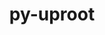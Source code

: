 ---
title: "py-uproot"
layout: cache
categories: [package, develop]
meta: {"versions": ["5.0.5"], "compilers": ["gcc@=11.4.0"], "oss": ["ubuntu22.04"], "platforms": ["linux"], "targets": ["x86_64_v3"], "stacks": ["hep", "root"], "num_specs": 7, "num_specs_by_stack": {"hep": 7, "root": 7}}
spec_details: [{"hash": "2ft3eutk4qzl636llf34ehtwirntimei", "compiler": "gcc@=11.4.0", "versions": ["5.0.5"], "os": "ubuntu22.04", "platform": "linux", "target": "x86_64_v3", "variants": ["build_system=python_pip", "+lz4", "+xrootd", "+zstd"], "stacks": ["hep", "root"], "size": "-", "tarball": "https://binaries.spack.io/develop/build_cache/linux-ubuntu22.04-x86_64_v3/gcc-11.4.0/py-uproot-5.0.5/linux-ubuntu22.04-x86_64_v3-gcc-11.4.0-py-uproot-5.0.5-2ft3eutk4qzl636llf34ehtwirntimei.spack"}, {"hash": "53p3vh5fwybo6omyb5kt4jst6qaa5plv", "compiler": "gcc@=11.4.0", "versions": ["5.0.5"], "os": "ubuntu22.04", "platform": "linux", "target": "x86_64_v3", "variants": ["build_system=python_pip", "+lz4", "+xrootd", "+zstd"], "stacks": ["hep", "root"], "size": "-", "tarball": "https://binaries.spack.io/develop/build_cache/linux-ubuntu22.04-x86_64_v3/gcc-11.4.0/py-uproot-5.0.5/linux-ubuntu22.04-x86_64_v3-gcc-11.4.0-py-uproot-5.0.5-53p3vh5fwybo6omyb5kt4jst6qaa5plv.spack"}, {"hash": "dgbfjbyn64su3mgxcicmhb3sd7v75tn3", "compiler": "gcc@=11.4.0", "versions": ["5.0.5"], "os": "ubuntu22.04", "platform": "linux", "target": "x86_64_v3", "variants": ["build_system=python_pip", "+lz4", "+xrootd", "+zstd"], "stacks": ["hep", "root"], "size": "-", "tarball": "https://binaries.spack.io/develop/build_cache/linux-ubuntu22.04-x86_64_v3/gcc-11.4.0/py-uproot-5.0.5/linux-ubuntu22.04-x86_64_v3-gcc-11.4.0-py-uproot-5.0.5-dgbfjbyn64su3mgxcicmhb3sd7v75tn3.spack"}, {"hash": "eao2je35s5a2kj5uejbkdbyi3petvyt5", "compiler": "gcc@=11.4.0", "versions": ["5.0.5"], "os": "ubuntu22.04", "platform": "linux", "target": "x86_64_v3", "variants": ["build_system=python_pip", "+lz4", "+xrootd", "+zstd"], "stacks": ["hep", "root"], "size": "-", "tarball": "https://binaries.spack.io/develop/build_cache/linux-ubuntu22.04-x86_64_v3/gcc-11.4.0/py-uproot-5.0.5/linux-ubuntu22.04-x86_64_v3-gcc-11.4.0-py-uproot-5.0.5-eao2je35s5a2kj5uejbkdbyi3petvyt5.spack"}, {"hash": "ftri43jje22kruetkvwo5h76ybklgvjn", "compiler": "gcc@=11.4.0", "versions": ["5.0.5"], "os": "ubuntu22.04", "platform": "linux", "target": "x86_64_v3", "variants": ["build_system=python_pip", "+lz4", "+xrootd", "+zstd"], "stacks": ["hep", "root"], "size": "-", "tarball": "https://binaries.spack.io/develop/build_cache/linux-ubuntu22.04-x86_64_v3/gcc-11.4.0/py-uproot-5.0.5/linux-ubuntu22.04-x86_64_v3-gcc-11.4.0-py-uproot-5.0.5-ftri43jje22kruetkvwo5h76ybklgvjn.spack"}, {"hash": "qib4ncvwqj3pv6rllrwsnq2pwg3d3vcj", "compiler": "gcc@=11.4.0", "versions": ["5.0.5"], "os": "ubuntu22.04", "platform": "linux", "target": "x86_64_v3", "variants": ["build_system=python_pip", "+lz4", "+xrootd", "+zstd"], "stacks": ["hep", "root"], "size": "-", "tarball": "https://binaries.spack.io/develop/build_cache/linux-ubuntu22.04-x86_64_v3/gcc-11.4.0/py-uproot-5.0.5/linux-ubuntu22.04-x86_64_v3-gcc-11.4.0-py-uproot-5.0.5-qib4ncvwqj3pv6rllrwsnq2pwg3d3vcj.spack"}, {"hash": "r5rxonn6uz3c4partrfnjinknky25itn", "compiler": "gcc@=11.4.0", "versions": ["5.0.5"], "os": "ubuntu22.04", "platform": "linux", "target": "x86_64_v3", "variants": ["build_system=python_pip", "+lz4", "+xrootd", "+zstd"], "stacks": ["hep", "root"], "size": "-", "tarball": "https://binaries.spack.io/develop/build_cache/linux-ubuntu22.04-x86_64_v3/gcc-11.4.0/py-uproot-5.0.5/linux-ubuntu22.04-x86_64_v3-gcc-11.4.0-py-uproot-5.0.5-r5rxonn6uz3c4partrfnjinknky25itn.spack"}]
---
